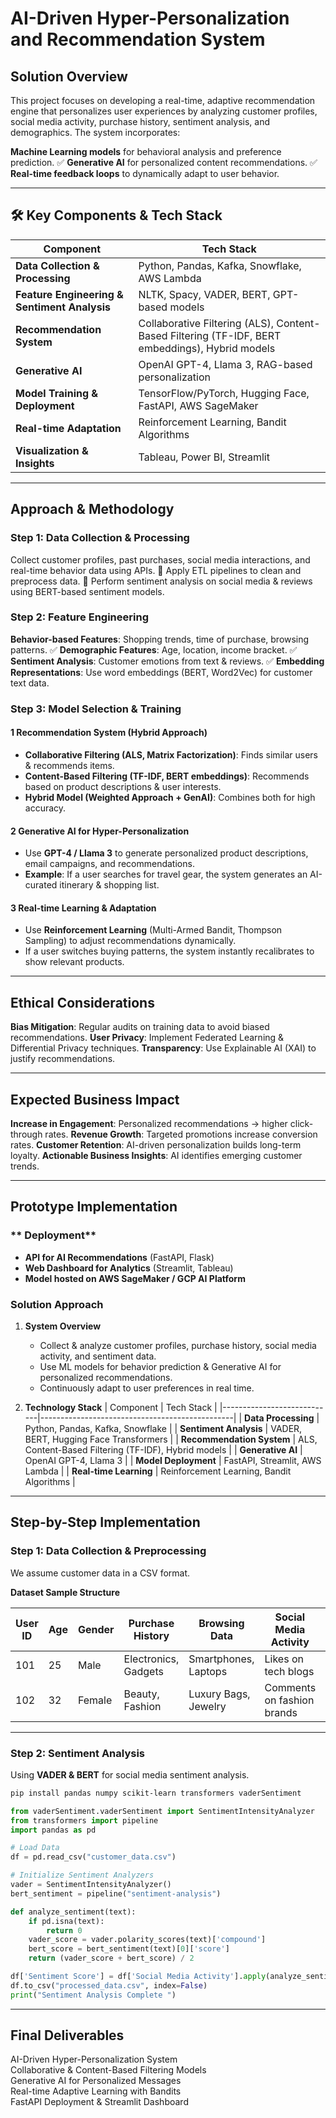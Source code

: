 # AI-Driven Hyper-Personalization and Recommendation System

##  Solution Overview

This project focuses on developing a real-time, adaptive recommendation engine that personalizes user experiences by analyzing customer profiles, social media activity, purchase history, sentiment analysis, and demographics. The system incorporates:

**Machine Learning models** for behavioral analysis and preference prediction. ✅ **Generative AI** for personalized content recommendations. ✅ **Real-time feedback loops** to dynamically adapt to user behavior.

---

## 🛠 Key Components & Tech Stack

| Component                                    | Tech Stack                                                                                      |
| -------------------------------------------- | ----------------------------------------------------------------------------------------------- |
| **Data Collection & Processing**             | Python, Pandas, Kafka, Snowflake, AWS Lambda                                                    |
| **Feature Engineering & Sentiment Analysis** | NLTK, Spacy, VADER, BERT, GPT-based models                                                      |
| **Recommendation System**                    | Collaborative Filtering (ALS), Content-Based Filtering (TF-IDF, BERT embeddings), Hybrid models |
| **Generative AI**                            | OpenAI GPT-4, Llama 3, RAG-based personalization                                                |
| **Model Training & Deployment**              | TensorFlow/PyTorch, Hugging Face, FastAPI, AWS SageMaker                                        |
| **Real-time Adaptation**                     | Reinforcement Learning, Bandit Algorithms                                                       |
| **Visualization & Insights**                 | Tableau, Power BI, Streamlit                                                                    |

---

##  Approach & Methodology

### **Step 1: Data Collection & Processing**

 Collect customer profiles, past purchases, social media interactions, and real-time behavior data using APIs. 📌 Apply ETL pipelines to clean and preprocess data. 📌 Perform sentiment analysis on social media & reviews using BERT-based sentiment models.

### **Step 2: Feature Engineering**

**Behavior-based Features**: Shopping trends, time of purchase, browsing patterns. ✅ **Demographic Features**: Age, location, income bracket. ✅ **Sentiment Analysis**: Customer emotions from text & reviews. ✅ **Embedding Representations**: Use word embeddings (BERT, Word2Vec) for customer text data.

### **Step 3: Model Selection & Training**

#### **1️ Recommendation System (Hybrid Approach)**

- **Collaborative Filtering (ALS, Matrix Factorization)**: Finds similar users & recommends items.
- **Content-Based Filtering (TF-IDF, BERT embeddings)**: Recommends based on product descriptions & user interests.
- **Hybrid Model (Weighted Approach + GenAI)**: Combines both for high accuracy.

#### **2️ Generative AI for Hyper-Personalization**

- Use **GPT-4 / Llama 3** to generate personalized product descriptions, email campaigns, and recommendations.
- **Example**: If a user searches for travel gear, the system generates an AI-curated itinerary & shopping list.

#### **3️ Real-time Learning & Adaptation**

- Use **Reinforcement Learning** (Multi-Armed Bandit, Thompson Sampling) to adjust recommendations dynamically.
- If a user switches buying patterns, the system instantly recalibrates to show relevant products.

---

##  Ethical Considerations

 **Bias Mitigation**: Regular audits on training data to avoid biased recommendations.  **User Privacy**: Implement Federated Learning & Differential Privacy techniques.  **Transparency**: Use Explainable AI (XAI) to justify recommendations.

---

##  Expected Business Impact

 **Increase in Engagement**: Personalized recommendations → higher click-through rates.  **Revenue Growth**: Targeted promotions increase conversion rates. **Customer Retention**: AI-driven personalization builds long-term loyalty.  **Actionable Business Insights**: AI identifies emerging customer trends.

---

##  Prototype Implementation

### ** Deployment**

- **API for AI Recommendations** (FastAPI, Flask)
- **Web Dashboard for Analytics** (Streamlit, Tableau)
- **Model hosted on AWS SageMaker / GCP AI Platform**

### **Solution Approach**

1. **System Overview**

   - Collect & analyze customer profiles, purchase history, social media activity, and sentiment data.
   - Use ML models for behavior prediction & Generative AI for personalized recommendations.
   - Continuously adapt to user preferences in real time.

2. **Technology Stack** | Component                  | Tech Stack                                      | |----------------------------|------------------------------------------------| | **Data Processing**        | Python, Pandas, Kafka, Snowflake              | | **Sentiment Analysis**     | VADER, BERT, Hugging Face Transformers        | | **Recommendation System**  | ALS, Content-Based Filtering (TF-IDF), Hybrid models | | **Generative AI**          | OpenAI GPT-4, Llama 3                         | | **Model Deployment**       | FastAPI, Streamlit, AWS Lambda                | | **Real-time Learning**     | Reinforcement Learning, Bandit Algorithms     |

---

## **Step-by-Step Implementation**

### **Step 1: Data Collection & Preprocessing**

We assume customer data in a CSV format.

**Dataset Sample Structure**

| User ID | Age | Gender | Purchase History     | Browsing Data        | Social Media Activity      | Sentiment Score |
| ------- | --- | ------ | -------------------- | -------------------- | -------------------------- | --------------- |
| 101     | 25  | Male   | Electronics, Gadgets | Smartphones, Laptops | Likes on tech blogs        | 0.85            |
| 102     | 32  | Female | Beauty, Fashion      | Luxury Bags, Jewelry | Comments on fashion brands | 0.65            |

---

### **Step 2: Sentiment Analysis**

Using **VADER & BERT** for social media sentiment analysis.

```bash
pip install pandas numpy scikit-learn transformers vaderSentiment
```

```python
from vaderSentiment.vaderSentiment import SentimentIntensityAnalyzer
from transformers import pipeline
import pandas as pd

# Load Data
df = pd.read_csv("customer_data.csv")

# Initialize Sentiment Analyzers
vader = SentimentIntensityAnalyzer()
bert_sentiment = pipeline("sentiment-analysis")

def analyze_sentiment(text):
    if pd.isna(text):
        return 0
    vader_score = vader.polarity_scores(text)['compound']
    bert_score = bert_sentiment(text)[0]['score']
    return (vader_score + bert_score) / 2

df['Sentiment Score'] = df['Social Media Activity'].apply(analyze_sentiment)
df.to_csv("processed_data.csv", index=False)
print("Sentiment Analysis Complete ")
```

---

##  **Final Deliverables**

 AI-Driven Hyper-Personalization System\
 Collaborative & Content-Based Filtering Models\
Generative AI for Personalized Messages\
 Real-time Adaptive Learning with Bandits\
 FastAPI Deployment & Streamlit Dashboard





